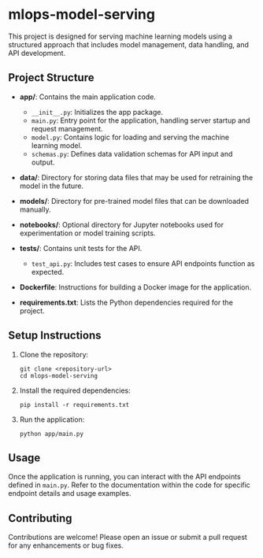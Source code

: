 # mlops-model-serving

This project is designed for serving machine learning models using a structured approach that includes model management, data handling, and API development.

## Project Structure

- **app/**: Contains the main application code.
  - `__init__.py`: Initializes the app package.
  - `main.py`: Entry point for the application, handling server startup and request management.
  - `model.py`: Contains logic for loading and serving the machine learning model.
  - `schemas.py`: Defines data validation schemas for API input and output.

- **data/**: Directory for storing data files that may be used for retraining the model in the future.

- **models/**: Directory for pre-trained model files that can be downloaded manually.

- **notebooks/**: Optional directory for Jupyter notebooks used for experimentation or model training scripts.

- **tests/**: Contains unit tests for the API.
  - `test_api.py`: Includes test cases to ensure API endpoints function as expected.

- **Dockerfile**: Instructions for building a Docker image for the application.

- **requirements.txt**: Lists the Python dependencies required for the project.

## Setup Instructions

1. Clone the repository:
   ```
   git clone <repository-url>
   cd mlops-model-serving
   ```

2. Install the required dependencies:
   ```
   pip install -r requirements.txt
   ```

3. Run the application:
   ```
   python app/main.py
   ```

## Usage

Once the application is running, you can interact with the API endpoints defined in `main.py`. Refer to the documentation within the code for specific endpoint details and usage examples.

## Contributing

Contributions are welcome! Please open an issue or submit a pull request for any enhancements or bug fixes.
